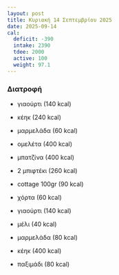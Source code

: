 ```yaml
---
layout: post
title: Κυριακή 14 Σεπτεμβρίου 2025
date: 2025-09-14
cal:
  deficit: -390
  intake: 2390
  tdee: 2000
  active: 100
  weight: 97.1
---
```

### Διατροφή

- γιαούρτι (140 kcal)
- κέηκ (240 kcal)
- μαρμελάδα (60 kcal)

- ομελέτα (400 kcal)
- μπατζίνα (400 kcal)

- 2 μπιφτέκι (260 kcal)
- cottage 100gr (90 kcal)
- χόρτα (60 kcal)

- γιαούρτι (140 kcal)
- μέλι (40 kcal)

- μαρμελάδα (80 kcal)
- κέηκ (400 kcal)
- παξιμάδι (80 kcal)

<!---  ![pic](/pics/2025-09-14/yogurt.jpg)<br> -->
